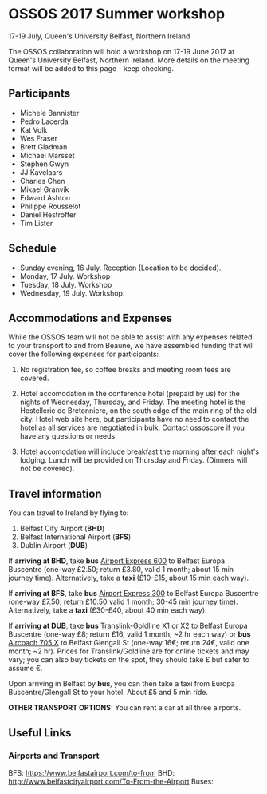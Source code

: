 # OSSOS 2017 Summer workshop 
17-19 July, Queen's University Belfast, Northern Ireland

The OSSOS collaboration will hold a workshop on 17-19 June 2017 at Queen's University Belfast, Northern Ireland. More details on the meeting format will be added to this page - keep checking.
 
## Participants
- Michele Bannister
- Pedro Lacerda
- Kat Volk
- Wes Fraser
- Brett Gladman
- Michael Marsset
- Stephen Gwyn
- JJ Kavelaars
- Charles Chen
- Mikael Granvik
- Edward Ashton
- Philippe Rousselot
- Daniel Hestroffer
- Tim Lister

## Schedule

- Sunday evening, 16 July. Reception (Location to be decided).
- Monday, 17 July. Workshop 
- Tuesday, 18 July. Workshop 
- Wednesday, 19 July. Workshop.

## Accommodations and Expenses

While the OSSOS team will not be able to assist with any expenses related to your transport to and from Beaune, we have assembled funding that will cover the following expenses for participants:

1. No registration fee, so coffee breaks and meeting room fees are covered. 

2. Hotel accomodation in the conference hotel (prepaid by us) for the nights of Wednesday, Thursday, and Friday. The meeting hotel is the Hostellerie de Bretonniere, on the south edge of the main ring of the old city. Hotel web site here, but participants have no need to contact the hotel as all services are negotiated in bulk. Contact ossoscore if you have any questions or needs. 

3. Hotel accomodation will include breakfast the morning after each night's lodging. Lunch will be provided on Thursday and Friday. (Dinners will not be covered).

## Travel information

You can travel to Ireland by flying to:

1. Belfast City Airport (**BHD**)
2. Belfast International Airport (**BFS**)
3. Dublin Airport (**DUB**)

If **arriving at BHD**, take **bus** [Airport Express 600](http://www.belfastcityairport.com/To-From-the-Airport) to Belfast Europa Buscentre (one-way £2.50; return £3.80, valid 1 month; about 15 min journey time). Alternatively, take a **taxi** (£10-£15, about 15 min each way).

If **arriving at BFS**, take **bus** [Airport Express 300](https://www.belfastairport.com/to-from) to Belfast Europa Buscentre (one-way £7.50; return £10.50 valid 1 month; 30-45 min journey time). Alternatively, take a **taxi** (£30-£40, about 40 min each way).

If **arriving at DUB**, take **bus** [Translink-Goldline X1 or X2](http://www.translink.co.uk/Services/Goldline/Timetables/) to Belfast Europa Buscentre (one-way £8; return £16, valid 1 month; ~2 hr each way) or **bus** [Aircoach 705 X](http://www.aircoach.ie/timetables/route-705-x-belfast-dublin-airport-dublin-city-express) to Belfast Glengall St (one-way 16€; return 24€, valid one month; ~2 hr). Prices for Translink/Goldline are for online tickets and may vary; you can also buy tickets on the spot, they should take £ but safer to assume €.

Upon arriving in Belfast by **bus**, you can then take a taxi from Europa Buscentre/Glengall St to your hotel. About £5 and 5 min ride.

**OTHER TRANSPORT OPTIONS:** You can rent a car at all three airports.

## Useful Links

### Airports and Transport
BFS: https://www.belfastairport.com/to-from
BHD: http://www.belfastcityairport.com/To-From-the-Airport
Buses: 
